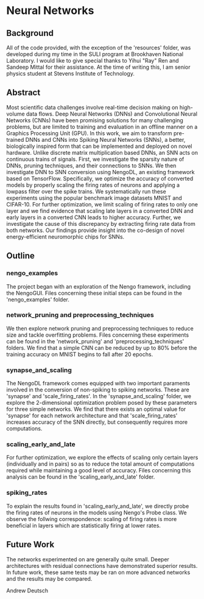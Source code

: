 # Neural Networks

## Background
All of the code provided, with the exception of the 'resources' folder, was developed during my time in the SULI program at Brookhaven National Laboratory. I would like to give special thanks to Yihui "Ray" Ren and Sandeep Mittal for their assistance. At the time of writing this, I am senior physics student at Stevens Institute of Technology. 

## Abstract
Most scientific data challenges involve real-time decision making on high-volume data flows. Deep Neural Networks (DNNs) and Convolutional Neural Networks (CNNs) have been promising solutions for many challenging problems, but are limited to training and evaluation in an offline manner on a Graphics Processing Unit (GPU). In this work, we aim to transform pre-trained DNNs and CNNs into Spiking Neural Networks (SNNs), a better, biologically inspired form that can be implemented and deployed on novel hardware. Unlike discrete matrix multiplication based DNNs, an SNN acts on continuous trains of signals. First, we investigate the sparsity nature of DNNs, pruning techniques, and their connections to SNNs. We then investigate DNN to SNN conversion using NengoDL, an existing framework based on TensorFlow. Specifically, we optimize the accuracy of converted models by properly scaling the firing rates of neurons and applying a lowpass filter over the spike trains. We systematically run these experiments using the popular benchmark image datasets MNIST and CIFAR-10. For further optimization, we limit scaling of firing rates to only one layer and we find evidence that scaling late layers in a converted DNN and early layers in a converted CNN leads to higher accuracy. Further, we investigate the cause of this discrepancy by extracting firing rate data from both networks. Our findings provide insight into the co-design of novel energy-efficient neuromorphic chips for SNNs.

## Outline
### nengo_examples
The project began with an exploration of the Nengo framework, including the NengoGUI. Files concerning these initial steps can be found in the 'nengo_examples' folder.

### network_pruning and preprocessing_techniques
We then explore network pruning and preprocessing techniques to reduce size and tackle overfitting problems. Files concerning these experiments can be found in the 'network_pruning' and 'preprocessing_techniques' folders. We find that a simple CNN can be reduced by up to 80% before the training accuracy on MNIST begins to fall after 20 epochs.

### synapse_and_scaling
The NengoDL framework comes equipped with two important paraments involved in the conversion of non-spiking to spiking networks. These are 'synapse' and 'scale_firing_rates'. In the 'synapse_and_scaling' folder, we explore the 2-dimensional optimization problem posed by these parameters for three simple networks. We find that there exists an optimal value for 'synapse' for each network architecture and that 'scale_firing_rates' increases accuracy of the SNN directly, but consequently requires more computations.

### scaling_early_and_late
For further optimization, we explore the effects of scaling only certain layers (individually and in pairs) so as to reduce the total amount of computations required while maintaining a good level of accuracy. Files concerning this analysis can be found in the 'scaling_early_and_late' folder.

### spiking_rates
To explain the results found in 'scaling_early_and_late', we directly probe the firing rates of neurons in the models using Nengo's Probe class. We observe the follwing correspondence: scaling of firing rates is more beneficial in layers which are statistically firing at lower rates.

## Future Work
The networks experimented on are generally quite small. Deeper architectures with residual connections have demonstrated superior results. In future work, these same tests may be ran on more advanced networks and the results may be compared.

Andrew Deutsch

